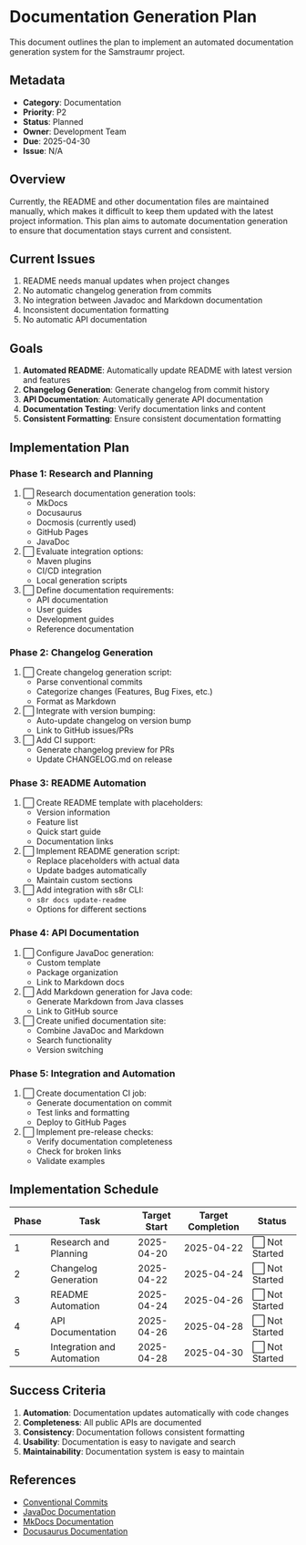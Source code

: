 # Documentation Generation Plan

This document outlines the plan to implement an automated documentation generation system for the Samstraumr project.

## Metadata

- **Category**: Documentation
- **Priority**: P2
- **Status**: Planned
- **Owner**: Development Team
- **Due**: 2025-04-30
- **Issue**: N/A

## Overview

Currently, the README and other documentation files are maintained manually, which makes it difficult to keep them updated with the latest project information. This plan aims to automate documentation generation to ensure that documentation stays current and consistent.

## Current Issues

1. README needs manual updates when project changes
2. No automatic changelog generation from commits
3. No integration between Javadoc and Markdown documentation
4. Inconsistent documentation formatting
5. No automatic API documentation

## Goals

1. **Automated README**: Automatically update README with latest version and features
2. **Changelog Generation**: Generate changelog from commit history
3. **API Documentation**: Automatically generate API documentation
4. **Documentation Testing**: Verify documentation links and content
5. **Consistent Formatting**: Ensure consistent documentation formatting

## Implementation Plan

### Phase 1: Research and Planning

1. ⬜ Research documentation generation tools:
   - MkDocs
   - Docusaurus
   - Docmosis (currently used)
   - GitHub Pages
   - JavaDoc
2. ⬜ Evaluate integration options:
   - Maven plugins
   - CI/CD integration
   - Local generation scripts
3. ⬜ Define documentation requirements:
   - API documentation
   - User guides
   - Development guides
   - Reference documentation

### Phase 2: Changelog Generation

1. ⬜ Create changelog generation script:
   - Parse conventional commits
   - Categorize changes (Features, Bug Fixes, etc.)
   - Format as Markdown
2. ⬜ Integrate with version bumping:
   - Auto-update changelog on version bump
   - Link to GitHub issues/PRs
3. ⬜ Add CI support:
   - Generate changelog preview for PRs
   - Update CHANGELOG.md on release

### Phase 3: README Automation

1. ⬜ Create README template with placeholders:
   - Version information
   - Feature list
   - Quick start guide
   - Documentation links
2. ⬜ Implement README generation script:
   - Replace placeholders with actual data
   - Update badges automatically
   - Maintain custom sections
3. ⬜ Add integration with s8r CLI:
   - `s8r docs update-readme`
   - Options for different sections

### Phase 4: API Documentation

1. ⬜ Configure JavaDoc generation:
   - Custom template
   - Package organization
   - Link to Markdown docs
2. ⬜ Add Markdown generation for Java code:
   - Generate Markdown from Java classes
   - Link to GitHub source
3. ⬜ Create unified documentation site:
   - Combine JavaDoc and Markdown
   - Search functionality
   - Version switching

### Phase 5: Integration and Automation

1. ⬜ Create documentation CI job:
   - Generate documentation on commit
   - Test links and formatting
   - Deploy to GitHub Pages
2. ⬜ Implement pre-release checks:
   - Verify documentation completeness
   - Check for broken links
   - Validate examples

## Implementation Schedule

| Phase |            Task            | Target Start | Target Completion |    Status     |
|-------|----------------------------|--------------|-------------------|---------------|
| 1     | Research and Planning      | 2025-04-20   | 2025-04-22        | ⬜ Not Started |
| 2     | Changelog Generation       | 2025-04-22   | 2025-04-24        | ⬜ Not Started |
| 3     | README Automation          | 2025-04-24   | 2025-04-26        | ⬜ Not Started |
| 4     | API Documentation          | 2025-04-26   | 2025-04-28        | ⬜ Not Started |
| 5     | Integration and Automation | 2025-04-28   | 2025-04-30        | ⬜ Not Started |

## Success Criteria

1. **Automation**: Documentation updates automatically with code changes
2. **Completeness**: All public APIs are documented
3. **Consistency**: Documentation follows consistent formatting
4. **Usability**: Documentation is easy to navigate and search
5. **Maintainability**: Documentation system is easy to maintain

## References

- [Conventional Commits](https://www.conventionalcommits.org/)
- [JavaDoc Documentation](https://docs.oracle.com/javase/8/docs/technotes/tools/windows/javadoc.html)
- [MkDocs Documentation](https://www.mkdocs.org/)
- [Docusaurus Documentation](https://docusaurus.io/)
